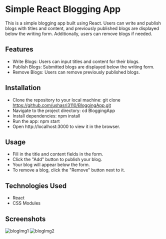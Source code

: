 
# Simple React Blogging App


This is a simple blogging app built using React. Users can write and publish blogs with titles and content, and previously published blogs are displayed below the writing form. Additionally, users can remove blogs if needed.


## Features
- Write Blogs: Users can input titles and content for their blogs.
- Publish Blogs: Submitted blogs are displayed below the writing form.
- Remove Blogs: Users can remove previously published blogs.
## Installation
- Clone the repository to your local machine:
git clone https://github.com/ushasri3110/BloggingApp.git
- Navigate to the project directory:
cd BloggingApp
- Install dependencies:
npm install
- Run the app:
npm start
- Open http://localhost:3000 to view it in the browser.
## Usage
- Fill in the title and content fields in the form.
- Click the "Add" button to publish your blog.
- Your blog will appear below the form.
- To remove a blog, click the "Remove" button next to it.
## Technologies Used
- React
- CSS Modules
## Screenshots

![blogImg1](https://github.com/ushasri3110/BloggingApp/assets/144483101/15991973-a9f7-4569-8136-deb7961e11a3)
![blogImg2](https://github.com/ushasri3110/BloggingApp/assets/144483101/5b6aa42b-c69d-453e-a2ae-e710e8419345)

